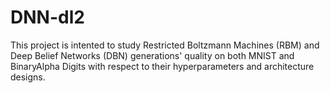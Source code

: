 # DNN-dl2
This project is intented to study Restricted Boltzmann Machines (RBM) and Deep Belief Networks (DBN) generations' quality on both MNIST and BinaryAlpha Digits with respect to their hyperparameters and architecture designs.
